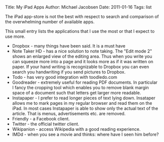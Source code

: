 Title: My iPad Apps
Author: Michael Jacobsen
Date: 2011-01-16
Tags: list

The iPad app-store is not the best with respect to search and
comparison of the overwhelming number of available apps.

This small entry lists the applications that I use the most or that I
expect to use more.

<ul>
<li>Dropbox - many things have been said. It is a must have</li>

<li>Note Taker HD - has a nice solution to note taking. The "Edit mode 2" shows an enlarged view of the editing area. Thus when you write you can squeeze more into a page and it looks more as if it was written on paper. If your hand writing is recognizable to Dropbox you can even search you handwriting if you send pictures to Dropbox.</li>

<li>Todo - has very good integration with toodledo.com</li>

<li>Goodreader - extremely useful for reading PDF documents. In particular I fancy the cropping tool which enables you to remove blank margin space of a document such that letters get larger more readable.</li>

<li>Instapaper - I prefer to read longer pieces of text lying down. Insataper allows me to mark pages in my regular browser and read them on the iPad. In most cases Instapaper is able to show only the actual text of the article. That is menus, advertisements etc. are removed.</li>

<li>Friendly - a Facebook client.</li>

<li>Twitter - the official twitter client.</li>

<li>Wikipanion - access Wikipedia with a good reading experience.</li>

<li>IMDd - when you see a movie and thinks: where have I seen him before?</li>

</ul>
